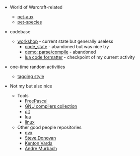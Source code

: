 * World of Warcraft-related
  * [pet-aux](https://github.com/martin-eden/pet_aux)
  * [pet-species](https://github.com/martin-eden/pet_species_to_csv)

* codebase
  * [workshop](https://github.com/martin-eden/workshop) - current state but generally useless
    * [code_state](https://github.com/martin-eden/workshop_users-code_state) - abandoned but was nice try
    * [demo: parse/compile](https://github.com/martin-eden/workshop_users-parse_compile) - abandoned
    * [lua code formatter](https://github.com/martin-eden/lua_code_formatter) - checkpoint of my current activity

* one-time random activities
  * [tagging style](https://github.com/martin-eden/tagging_guideline)

* Not my but also nice
  * Tools
    * [FreePascal](https://github.com/graemeg/freepascal)
    * [GNU compilers collection](https://github.com/gcc-mirror/gcc)
    * [git](https://github.com/git/git)
    * [lua](https://github.com/lua/lua)
    * [linux](https://github.com/torvalds/linux)
  * Other good people repositories
    * [gvx](https://github.com/gvx/Ser)
    * [Steve Donovan](https://github.com/stevedonovan/luafaq)
    * [Kenton Varda](https://github.com/sandstorm-io/capnproto)
    * [Andre Murbach](https://github.com/andremm)
